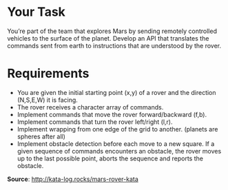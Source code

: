 # Your Task

You’re part of the team that explores Mars by sending remotely controlled vehicles to the surface of the planet. Develop an API that translates the commands sent from earth to instructions that are understood by the rover.

# Requirements

  - You are given the initial starting point (x,y) of a rover and the direction (N,S,E,W) it is facing.
  - The rover receives a character array of commands.
  - Implement commands that move the rover forward/backward (f,b).
  - Implement commands that turn the rover left/right (l,r).
  - Implement wrapping from one edge of the grid to another. (planets are spheres after all)
  - Implement obstacle detection before each move to a new square. If a given sequence of commands encounters an obstacle, the rover moves up to the last possible point, aborts the sequence and reports the obstacle. 
  
**Source**: http://kata-log.rocks/mars-rover-kata
